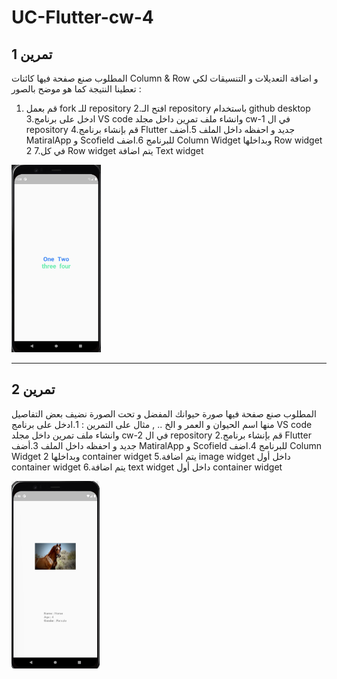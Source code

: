 # UC-Flutter-cw-4

## تمرين 1
المطلوب صنع صفحة فيها كائنات Column & Row و اضافة التعديلات و التنسيقات لكي تعطينا النتيجة كما هو موضح بالصور :
1. قم بعمل fork للـ repository
2.افتح الـ repository باستخدام github desktop
3.ادخل على برنامج VS code   وانشاء ملف تمرين داخل مجلد cw-1 في ال repository
4.قم بإنشاء برنامج Flutter جديد و احفظه داخل الملف
5.أضف MatiralApp  و Scofield للبرنامج
6.اضف Column Widget  وبداخلها Row widget 2
7.في كل Row widget يتم اضافة Text widget

<img src="images/c4-cw1.jpg" height="300"/>

__________________________________________________________________________________________________

## تمرين 2
المطلوب صنع صفحة فيها صورة حيوانك المفضل و تحت الصورة نضيف بعض التفاصيل منها اسم الحيوان و العمر و الخ .. , مثال على التمرين :
1.ادخل على برنامج VS code   وانشاء ملف تمرين داخل مجلد cw-2 في ال repository
2.قم بإنشاء برنامج Flutter جديد و احفظه داخل الملف
3.أضف MatiralApp  و Scofield للبرنامج
4.اضف Column Widget  وبداخلها 2 container widget
5.يتم اضافة image widget داخل أول container widget
6.يتم اضافة text widget داخل أول container widget

<img src="images/c4-cw2.jpg" height="300"/>
